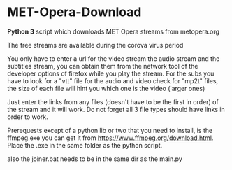 # MET-Opera-Download
**Python 3** script which downloads MET Opera streams from metopera.org

The free streams are available during the corova virus period

You only have to enter a url for the video stream the audio stream and the subtitles stream, you can obtain them from the network tool of the developer options of firefox while you play the stream.
For the subs you have to look for a "vtt" file 
for the audio and video check for "mp2t" files, the size of each file will hint you which one is the video (larger ones)

Just enter the links from any files (doesn't have to be the first in order) of the stream and it will work. Do not forget all 3 file types should have links in order to work.

Prerequests except of a python lib or two that you need to install, is the ffmpeg.exe you can get it from https://www.ffmpeg.org/download.html. Place the .exe in the same folder as the python script.

also the joiner.bat needs to be in the same dir as the main.py
